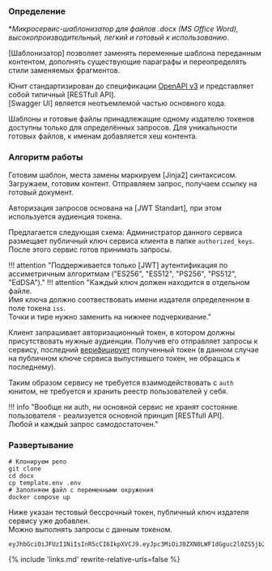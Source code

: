 ### Определение 
**Микросервис-шаблонизатор для файлов *.docx (MS Office Word), высокопроизводительный, легкий и готовый к использованию**.  

[Шаблонизатор] позволяет заменять переменные шаблона переданным контентом, дополнять существующие параграфы и переопределять стили заменяемых фрагментов.

Юнит стандартизирован до спецификации [OpenAPI v3](https://spec.openapis.org/oas/v3.0.3) и представляет собой типичный [RESTfull API].<br>[Swagger UI] является неотъемлемой частью основного кода.

Шаблоны и готовые файлы принадлежащие одному издателю токенов доступны только для определённых запросов. Для уникальности готовых файлов, к именам добавляется хеш контента.

### Алгоритм работы

Готовим шаблон, места замены маркируем [Jinja2] синтаксисом. Загружаем, готовим контент. Отправляем запрос, получаем ссылку на готовый документ. 

Авторизация запросов основана на [JWT Standart], при этом используется аудиенция токена.  

Предлагается следующая схема: Администратор данного сервиса размещает публичный ключ сервиса клиента в папке `authorized_keys`. После этого сервис готов принимать запросы.

!!! attention "Поддерживается только [JWT] аутентификация по ассиметричным алгоритмам ("ES256", "ES512", "PS256", "PS512", "EdDSA")."
!!! attention "Каждый ключ должен находится в отдельном файле.<br> Имя ключа должно соотвествовать имени издателя определенном в поле токена `iss`.<br> Точки и тире нужно заменить на нижнее подчеркивание."

Клиент запрашивает авторизационный токен, в котором должны присутствовать нужные аудиенции. Получив его отправляет запросы к сервису, последний [верифицирует](structure/#верификация-токенов) полученный токен (в данном случае на публичном ключе сервиса выпустившего токен, не обращась к последнему).  

Таким образом сервису не требуется взаимодействовать с `auth` юнитом, не требуется и хранить реестр пользователей у себя.  

!!! info "Вообще ни auth, ни основной сервис не хранят состояние пользователя - реализуется основной принцип [RESTfull API].<br>Любой и каждый запрос самодостаточен."  

### Развертывание

```shell
# Клонируем репо
git clone 
cd docx
cp template.env .env
# Заполняем файл с переменными окружения
docker compose up
```

Ниже указан тестовый бессрочный токен, публичный ключ издателя сервису уже добавлен.  
Можно выполнять запросы с данным токеном. 
```shell
eyJhbGciOiJFUzI1NiIsInR5cCI6IkpXVCJ9.eyJpc3MiOiJ0ZXN0LWF1dGguc2l0ZS5jb20iLCJ0eXBlIjoiYWNjZXNzIiwiZXhwIjoxOTk0ODE5MDgxLCJhdWQiOlsiZG9jeC1zdXBlciJdfQ.nDpRlfCJlZK6MwsQERyZQfsztqNC8_MKuYApyS2IWwBEjkw3lQ7ne6OyG6qvHQS7dB2JRy_uJuJDDjswQYVWuA
```

{% 
include 'links.md'
rewrite-relative-urls=false
%}
